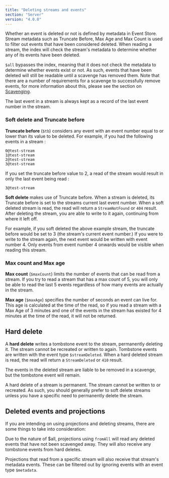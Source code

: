 ```yaml
---
title: "Deleting streams and events"
section: "Server"
version: "4.0.0"
---
```


Whether an event is deleted or not is defined by metadata in Event Store. Stream metadata such as Truncate Before, Max Age and Max Count is used to filter out events that have been considered deleted. When reading a stream, the index will check the stream's metadata to determine whether any of its events have been deleted.

`$all` bypasses the index, meaning that it does not check the metadata to determine whether events exist or not. As such, events that have been deleted will still be readable until a scavenge has removed them. Note that there are a number of requirements for a scavenge to successfully remove events, for more information about this, please see the section on [Scavenging](../scavenging/).

<span class="note--warning">
The last event in a stream is always kept as a record of the last event number in the stream.
</span>

### Soft delete and Truncate before

**Truncate before** (`$tb`) considers any event with an event number equal to or lower than its value to be deleted.
For example, if you had the following events in a stream :

```
0@test-stream
1@test-stream
2@test-stream
3@test-stream
```

If you set the truncate before value to 2, a read of the stream would result in only the last event being read :

```
3@test-stream
```

**Soft delete** makes use of Truncate before. When a stream is deleted, its Truncate before is set to the streams current last event number. When a soft deleted stream is read, the read will return a `StreamNotFound` or `404` result.
After deleting the stream, you are able to write to it again, continuing from where it left off.

For example, if you soft deleted the above example stream, the truncate before would be set to 3 (the stream's current event number.)
If you were to write to the stream again, the next event would be written with event number 4. Only events from event number 4 onwards would be visible when reading this stream.

### Max count and Max age

**Max count** (`$maxCount`) limits the number of events that can be read from a stream.
If you try to read a stream that has a max count of 5, you will only be able to read the last 5 events regardless of how many events are actually in the stream.

**Max age** (`$maxAge`) specifies the number of seconds an event can live for.
This age is calculated at the time of the read, so if you read a stream with a Max Age of 3 minutes and one of the events in the stream has existed for 4 minutes at the time of the read, it will not be returned.

## Hard delete

A **hard delete** writes a tombstone event to the stream, permanently deleting it. The stream cannot be recreated or written to again.
Tombstone events are written with the event type `$streamDeleted`.
When a hard deleted stream is read, the read will return a `StreamDeleted` or `410` result.

The events in the deleted stream are liable to be removed in a scavenge, but the tombstone event will remain.

<span class="note--warning">
A hard delete of a stream is permanent. The stream cannot be written to or recreated. As such, you should generally prefer to soft delete streams unless you have a specific need to permanently delete the stream.
</span>

## Deleted events and projections

If you are intending on using projections and deleting streams, there are some things to take into consideration:

Due to the nature of $all, projections using `fromAll` will read any deleted events that have not been scavenged away. They will also receive any tombstone events from hard deletes.

Projections that read from a specific stream will also receive that stream's metadata events. These can be filtered out by ignoring events with an event type `$metadata`.
